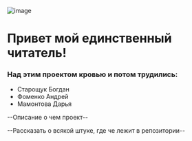 ![image](https://github.com/dmamontova/andan-project/assets/121117316/8052d70c-b2cf-43fb-bf55-9c0a444957f8)
# Привет мой единственный читатель! 
### Над этим проектом кровью и потом трудились:
- Старощук Богдан
- Фоменко Андрей
- Мамонтова Дарья

--Описание о чем проект--

--Рассказать о всякой штуке, где че лежит в репозитории--
